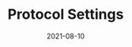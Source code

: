 ---
title: "Protocol Settings"
linkTitle: "Protocol Settings"
weight: 1
date: 2021-08-10
description: >
    Notification Protocol Plugin Setting Guide
---